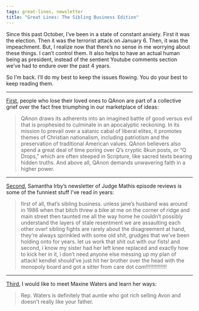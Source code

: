 ```yaml
---
tags: great-lines, newsletter
title: "Great Lines: The Sibling Business Edition"
---
```



Since this past October, I’ve been in a state of constant anxiety. First it was the election. Then it was the terrorist attack on January 6\. Then, it was the impeachment. But, I realize now that there’s no sense in me worrying about these things. I can’t control them. It also helps to have an actual human being as president, instead of the sentient Youtube comments section we’ve had to endure over the past 4 years.

So I’m back. I’ll do my best to keep the issues flowing. You do your best to keep reading them.

***
[First](https://www.huffpost.com/entry/children-of-qanon-believers_n_601078e9c5b6c5586aa49077), people who lose their loved ones to QAnon are part of a collective grief over the fact free triumphing in our marketplace of ideas:

> QAnon draws its adherents into an imagined battle of good versus evil that is prophesied to culminate in an apocalyptic reckoning. In its mission to prevail over a satanic cabal of liberal elites, it promotes themes of Christian nationalism, including patriotism and the preservation of traditional American values. QAnon believers also spend a great deal of time poring over Q’s cryptic 8kun posts, or “Q Drops,” which are often steeped in Scripture, like sacred texts bearing hidden truths. And above all, QAnon demands unwavering faith in a higher power.

***
[Second](https://bitchesgottaeat.substack.com/p/whos-on-judge-mathis-today-180), Samantha Irby’s newsletter of Judge Mathis episode reviews is some of the funniest stuff I’ve read in years:

> first of all, that’s sibling business. unless jane’s husband was around in 1986 when that bitch threw a bike at me on the corner of ridge and main street then taunted me all the way home he couldn’t possibly understand the layers of stale resentment we are assaulting each other over! sibling fights are rarely about the disagreement at hand, they’re always sprinkled with some old shit, grudges that we’ve been holding onto for years. let us work that shit out with our fists! and second, i know my sister had her left knee replaced and exactly how to kick her in it, i don’t need anyone else messing up my plan of attack! kendiel should’ve just hit her brother over the head with the monopoly board and got a sitter from care dot com!!!!!!!!!!!!!!

***
[Third](https://www.elle.com/culture/career-politics/news/a42222/rep-maxine-waters-will-read-you-now/), I would like to meet Maxine Waters and learn her ways:

> Rep. Waters is definitely that auntie who got rich selling Avon and doesn't really like your father.